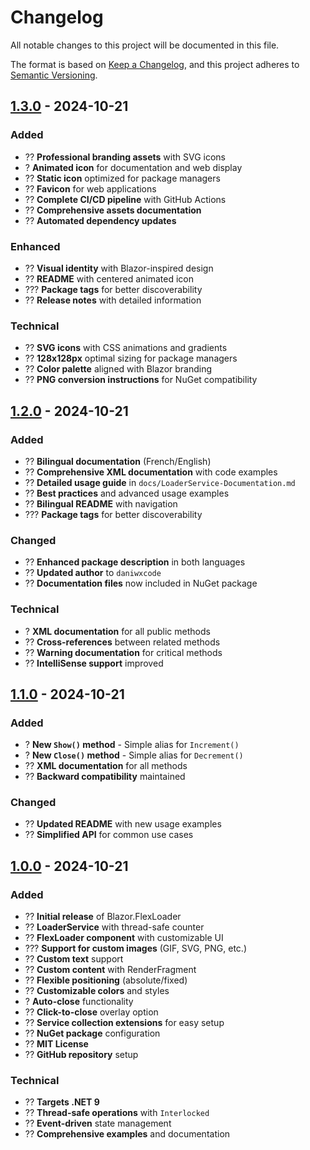 # Changelog

All notable changes to this project will be documented in this file.

The format is based on [Keep a Changelog](https://keepachangelog.com/en/1.0.0/),
and this project adheres to [Semantic Versioning](https://semver.org/spec/v2.0.0.html).

## [1.3.0] - 2024-10-21

### Added
- ?? **Professional branding assets** with SVG icons
- ? **Animated icon** for documentation and web display
- ?? **Static icon** optimized for package managers
- ?? **Favicon** for web applications
- ?? **Complete CI/CD pipeline** with GitHub Actions
- ?? **Comprehensive assets documentation**
- ?? **Automated dependency updates**

### Enhanced
- ?? **Visual identity** with Blazor-inspired design
- ?? **README** with centered animated icon
- ??? **Package tags** for better discoverability
- ?? **Release notes** with detailed information

### Technical
- ?? **SVG icons** with CSS animations and gradients
- ?? **128x128px** optimal sizing for package managers
- ?? **Color palette** aligned with Blazor branding
- ?? **PNG conversion instructions** for NuGet compatibility

## [1.2.0] - 2024-10-21

### Added
- ?? **Bilingual documentation** (French/English)
- ?? **Comprehensive XML documentation** with code examples
- ?? **Detailed usage guide** in `docs/LoaderService-Documentation.md`
- ?? **Best practices** and advanced usage examples
- ?? **Bilingual README** with navigation
- ??? **Package tags** for better discoverability

### Changed
- ?? **Enhanced package description** in both languages
- ?? **Updated author** to `daniwxcode`
- ?? **Documentation files** now included in NuGet package

### Technical
- ? **XML documentation** for all public methods
- ?? **Cross-references** between related methods
- ?? **Warning documentation** for critical methods
- ?? **IntelliSense support** improved

## [1.1.0] - 2024-10-21

### Added
- ? **New `Show()` method** - Simple alias for `Increment()`
- ? **New `Close()` method** - Simple alias for `Decrement()`
- ?? **XML documentation** for all methods
- ?? **Backward compatibility** maintained

### Changed
- ?? **Updated README** with new usage examples
- ?? **Simplified API** for common use cases

## [1.0.0] - 2024-10-21

### Added
- ?? **Initial release** of Blazor.FlexLoader
- ?? **LoaderService** with thread-safe counter
- ?? **FlexLoader component** with customizable UI
- ??? **Support for custom images** (GIF, SVG, PNG, etc.)
- ?? **Custom text** support
- ?? **Custom content** with RenderFragment
- ?? **Flexible positioning** (absolute/fixed)
- ?? **Customizable colors** and styles
- ? **Auto-close** functionality
- ?? **Click-to-close** overlay option
- ?? **Service collection extensions** for easy setup
- ?? **NuGet package** configuration
- ?? **MIT License**
- ?? **GitHub repository** setup

### Technical
- ?? **Targets .NET 9**
- ?? **Thread-safe operations** with `Interlocked`
- ?? **Event-driven** state management
- ?? **Comprehensive examples** and documentation

[1.3.0]: https://github.com/daniwxcode/Blazor.FlexLoader/compare/v1.2.0...v1.3.0
[1.2.0]: https://github.com/daniwxcode/Blazor.FlexLoader/compare/v1.1.0...v1.2.0
[1.1.0]: https://github.com/daniwxcode/Blazor.FlexLoader/compare/v1.0.0...v1.1.0
[1.0.0]: https://github.com/daniwxcode/Blazor.FlexLoader/releases/tag/v1.0.0